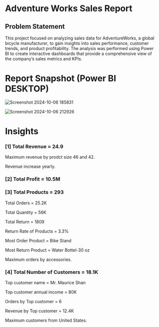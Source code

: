 # Adventure Works Sales Report

## Problem Statement

This project focused on analyzing sales data for AdventureWorks, a global bicycle manufacturer, to gain insights into sales performance, customer trends, and product profitability. The analysis was performed using Power BI to create interactive dashboards that provide a comprehensive view of the company’s sales metrics and KPIs.


 # Report Snapshot (Power BI DESKTOP)

 
![Screenshot 2024-10-06 185831](https://github.com/user-attachments/assets/0d04f1a3-cf42-4e09-9295-6c09f2be7cf3)

![Screenshot 2024-10-06 212926](https://github.com/user-attachments/assets/82464b0f-e605-4650-87f7-9071b9653b1e)

# Insights

### [1]  Total Revenue = 24.9

   Maximum revenue by prodct size 46 and 42.

   Revenue increase yearly.
   
           
### [2] Total Profit = 10.5M

    
  
### [3] Total Products = 293

   Total Orders = 25.2K

   Total Quantity = 56K

   Total Return = 1809

   Return Rate of Products = 3.3%

   Most Order Product = Bike Stand

   Most Return Product = Water Bottel-30 oz

   Maximum orders by accessories.
  

### [4] Total Number of Customers = 18.1K

   Top customer name = Mr. Maurice Shan

   Top customer annual income = 80K

   Orders by Top customer  = 6

   Revenue by Top customer  = 12.4K

   Maximum customers from United States.
